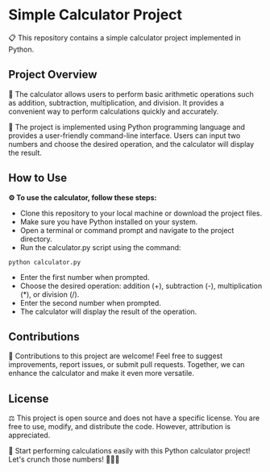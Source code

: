 # **Simple Calculator Project**

📋 This repository contains a simple calculator project implemented in Python.

## **Project Overview**

🧮 The calculator allows users to perform basic arithmetic operations such as addition, subtraction, multiplication, and division. It provides a convenient way to perform calculations quickly and accurately.

📝 The project is implemented using Python programming language and provides a user-friendly command-line interface. Users can input two numbers and choose the desired operation, and the calculator will display the result.

## **How to Use**

**⚙️ To use the calculator, follow these steps:**

* Clone this repository to your local machine or download the project files.
* Make sure you have Python installed on your system.
* Open a terminal or command prompt and navigate to the project directory.
* Run the calculator.py script using the command: 
```
python calculator.py
```
* Enter the first number when prompted.
* Choose the desired operation: addition (+), subtraction (-), multiplication (*), or division (/).
* Enter the second number when prompted.
* The calculator will display the result of the operation.

## **Contributions**

🤝 Contributions to this project are welcome! Feel free to suggest improvements, report issues, or submit pull requests. Together, we can enhance the calculator and make it even more versatile.

## **License**

⚖️ This project is open source and does not have a specific license. You are free to use, modify, and distribute the code. However, attribution is appreciated.

🔢 Start performing calculations easily with this Python calculator project! Let's crunch those numbers! 🧮💪✨